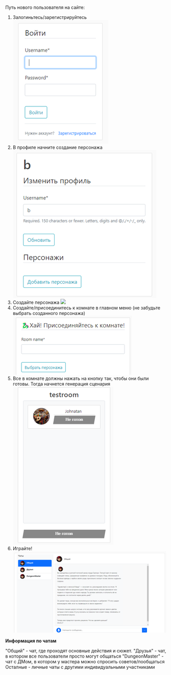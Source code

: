 Путь нового пользователя на сайте:
1) Залогиньтесь/зарегистрируйтесь
![](media/readme_pics/1.png?raw=tru)
2) В профиле начните создание персонажа
![](media/readme_pics/2.png?raw=tru)
3) Создайте персонажа
![](media/readme_pics/3.png?raw=tru)
4) Создайте/присоединитесь к комнате в главном меню (не забудьте выбрать созданного персонажа)
![](media/readme_pics/4.png?raw=tru)
5) Все в комнате должны нажать на кнопку так, чтобы они были готовы. Тогда начнется генерация сценария
![](media/readme_pics/5.png?raw=tru)
6) Играйте!
![](media/readme_pics/6.png?raw=tru)

**Информация по чатам**

"Общий" - чат, где проходят основные действия и сюжет.
"Друзья" - чат, в котором все пользователи просто могут общаться
"DungeonMaster" - чат с ДМом, в котором у мастера можно спросить советов/пообщаться
Осталные - личные чаты с другими индивидуальными участниками